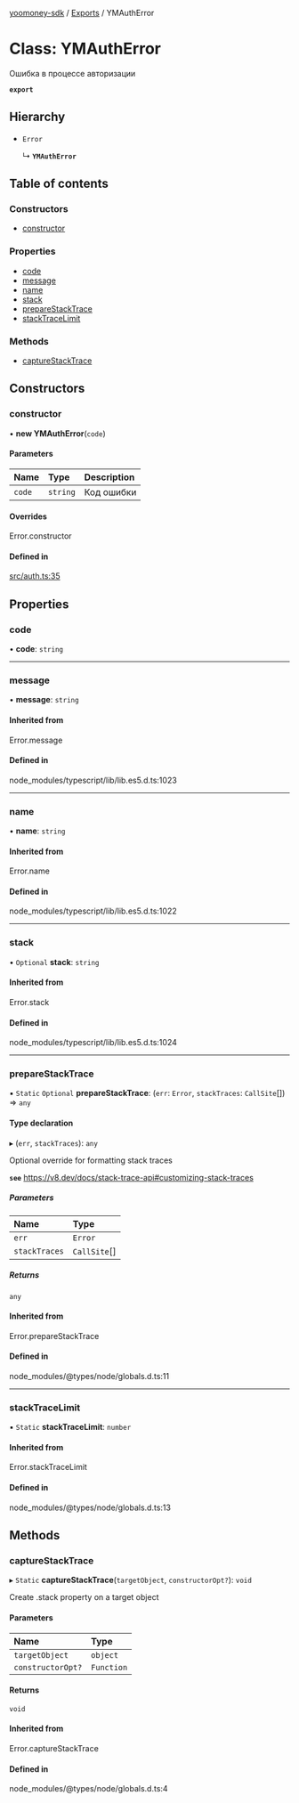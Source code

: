 [yoomoney-sdk](../README.md) / [Exports](../modules.md) / YMAuthError

# Class: YMAuthError

Ошибка в процессе авторизации

**`export`**

## Hierarchy

- `Error`

  ↳ **`YMAuthError`**

## Table of contents

### Constructors

- [constructor](YMAuthError.md#constructor)

### Properties

- [code](YMAuthError.md#code)
- [message](YMAuthError.md#message)
- [name](YMAuthError.md#name)
- [stack](YMAuthError.md#stack)
- [prepareStackTrace](YMAuthError.md#preparestacktrace)
- [stackTraceLimit](YMAuthError.md#stacktracelimit)

### Methods

- [captureStackTrace](YMAuthError.md#capturestacktrace)

## Constructors

### constructor

• **new YMAuthError**(`code`)

#### Parameters

| Name | Type | Description |
| :------ | :------ | :------ |
| `code` | `string` | Код ошибки |

#### Overrides

Error.constructor

#### Defined in

[src/auth.ts:35](https://github.com/AlexXanderGrib/yoomoney-sdk/blob/3b33398/src/auth.ts#L35)

## Properties

### code

• **code**: `string`

___

### message

• **message**: `string`

#### Inherited from

Error.message

#### Defined in

node_modules/typescript/lib/lib.es5.d.ts:1023

___

### name

• **name**: `string`

#### Inherited from

Error.name

#### Defined in

node_modules/typescript/lib/lib.es5.d.ts:1022

___

### stack

• `Optional` **stack**: `string`

#### Inherited from

Error.stack

#### Defined in

node_modules/typescript/lib/lib.es5.d.ts:1024

___

### prepareStackTrace

▪ `Static` `Optional` **prepareStackTrace**: (`err`: `Error`, `stackTraces`: `CallSite`[]) => `any`

#### Type declaration

▸ (`err`, `stackTraces`): `any`

Optional override for formatting stack traces

**`see`** https://v8.dev/docs/stack-trace-api#customizing-stack-traces

##### Parameters

| Name | Type |
| :------ | :------ |
| `err` | `Error` |
| `stackTraces` | `CallSite`[] |

##### Returns

`any`

#### Inherited from

Error.prepareStackTrace

#### Defined in

node_modules/@types/node/globals.d.ts:11

___

### stackTraceLimit

▪ `Static` **stackTraceLimit**: `number`

#### Inherited from

Error.stackTraceLimit

#### Defined in

node_modules/@types/node/globals.d.ts:13

## Methods

### captureStackTrace

▸ `Static` **captureStackTrace**(`targetObject`, `constructorOpt?`): `void`

Create .stack property on a target object

#### Parameters

| Name | Type |
| :------ | :------ |
| `targetObject` | `object` |
| `constructorOpt?` | `Function` |

#### Returns

`void`

#### Inherited from

Error.captureStackTrace

#### Defined in

node_modules/@types/node/globals.d.ts:4
